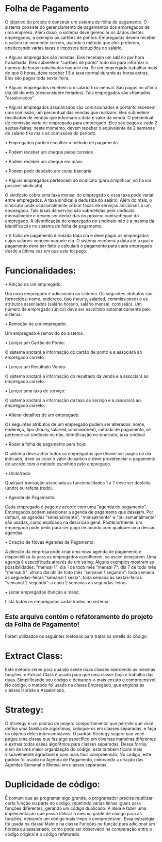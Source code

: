# Folha de Pagamento

O objetivo do projeto é construir um sistema de folha de pagamento. O sistema consiste do
gerenciamento de pagamentos dos empregados de uma empresa. Além disso, o sistema deve
gerenciar os dados destes empregados, a exemplo os cartões de pontos. Empregados devem receber
o salário no momento correto, usando o método que eles preferem, obedecendo várias taxas e
impostos deduzidos do salário.

• Alguns empregados são horistas. Eles recebem um salário por hora trabalhada. Eles
submetem "cartões de ponto" todo dia para informar o número de horas trabalhadas naquele
dia. Se um empregado trabalhar mais do que 8 horas, deve receber 1.5 a taxa normal
durante as horas extras. Eles são pagos toda sexta-feira.

• Alguns empregados recebem um salário fixo mensal. São pagos no último dia útil do mês
(desconsidere feriados). Tais empregados são chamados "assalariados".

• Alguns empregados assalariados são comissionados e portanto recebem uma comissão, um
percentual das vendas que realizam. Eles submetem resultados de vendas que informam a
data e valor da venda. O percentual de comissão varia de empregado para empregado. Eles
são pagos a cada 2 sextas-feiras; neste momento, devem receber o equivalente de 2 semanas
de salário fixo mais as comissões do período.

• Empregados podem escolher o método de pagamento.

• Podem receber um cheque pelos correios

• Podem receber um cheque em mãos

• Podem pedir depósito em conta bancária

• Alguns empregados pertencem ao sindicato (para simplificar, só há um possível sindicato).

O sindicato cobra uma taxa mensal do empregado e essa taxa pode variar entre
empregados. A taxa sindical é deduzida do salário. Além do mais, o sindicato pode
ocasionalmente cobrar taxas de serviços adicionais a um empregado. Tais taxas de serviço
são submetidas pelo sindicato mensalmente e devem ser deduzidas do próximo
contracheque do empregado. A identificação do empregado no sindicato não é a mesma da
identificação no sistema de folha de pagamento.

• A folha de pagamento é rodada todo dia e deve pagar os empregados cujos salários vencem
naquele dia. O sistema receberá a data até a qual o pagamento deve ser feito e calculará o
pagamento para cada empregado desde a última vez em que este foi pago.

# Funcionalidades:

• Adição de um empregado:
  
  Um novo empregado é adicionado ao sistema. Os
  seguintes atributos são fornecidos: nome, endereço, tipo
  (hourly, salaried, commissioned) e os atributos
  associados (salário horário, salário mensal, comissão).
  Um número de empregado (único) deve ser escolhido
  automaticamente pelo sistema.
  
• Remoção de um empregado:
  
  Um empregado é removido do sistema.
  
• Lançar um Cartão de Ponto:
  
  O sistema anotará a informação do cartão de ponto e a
  associará ao empregado correto.
  
• Lançar um Resultado Venda:
  
  O sistema anotará a informação do resultado da venda e
  a associará ao empregado correto.

• Lançar uma taxa de serviço:
  
  O sistema anotará a informação da taxa de serviço e a
  associará ao empregado correto.
  
• Alterar detalhes de um empregado:
  
  Os seguintes atributos de um empregado podem ser
  alterados: nome, endereço, tipo
  (hourly,salaried,commisioned), método de pagamento,
  se pertence ao sindicato ou não, identificação no
  sindicato, taxa sindical
  
• Rodar a folha de pagamento para hoje:
  
  O sistema deve achar todos os empregados que devem
  ser pagos no dia indicado, deve calcular o valor do salário
  e deve providenciar o pagamento de acordo com o
  método escolhido pelo empregado.
  
• Undo/redo:
  
  Qualquer transação associada as funcionalidades 1 a 7
  deve ser desfeita (undo) ou refeita (redo).
  
• Agenda de Pagamento:
  
  Cada empregado é pago de acordo com uma "agenda de
  pagamento". Empregados podem selecionar a agenda de
  pagamento que desejam. Por default, as agendas
  "semanalmente", "mensalmente" e "bi- semanalmente"
  são usadas, como explicado na descricao geral. 
  Posteriormente, um empregado pode pedir para
  ser pago de acordo com qualquer uma dessas agendas.
  
• Criação de Novas Agendas de Pagamento:
  
  A direção da empresa pode criar uma nova agenda de
  pagamento e disponibilizá-la para os empregados
  escolherem, se assim desejarem. Uma agenda é
  especificada através de um string. Alguns exemplos
  mostram as possibilidades: "mensal 1": dia 1 de todo
  mês "mensal 7": dia 7 de todo mês "mensal $": último
  dia útil de todo mês "semanal 1 segunda": toda semana
  às segundas-feiras "semanal 1 sexta": toda semana às
  sextas-feiras "semanal 2 segunda": a cada 2 semanas às
  segundas-feiras
  
• Listar empregados (função a mais):
  
  Lista todos os empregados cadastrados no sistema.
  
## Este arquivo contém o refatoramento do projeto da Folha de Pagamento!

Foram utilizados os seguintes métodos para tratar os smells do código:

# Extract Class:

Este método serve para quando existe duas classes exercendo as mesmas funções, o Extract Class é usado para que uma classe faça o trabalho das duas. Simplificando seu código e deixando-o mais enxuto e compreensível. No código, o método foi usado na classe Empregado, que engloba as classes Horista e Assalariado.

# Strategy:

O Strategy é um padrão de projeto comportamental que permite que você defina uma família de algoritmos, coloque-os em classes separadas, e faça os objetos deles intercambiáveis. O padrão Strategy sugere que você pegue uma classe que faz algo específico em diversas maneiras diferentes e extraia todos esses algoritmos para classes separadas. Dessa forma, além de uma maior organização do código, este também ficará mais visuavelmente agradável e com mais fácil compreensão. No código, este padrão foi usado na Agenda de Pagamento, colocando a criação das Agendas Semanal e Mensal em classes separadas.

# Duplicidade de código:

É comum que ao programar algo grande, o programador precise reutilizar certa função ou parte do código, repetindo várias linhas iguais para funções diferentes, gerando um código duplicado. A ideia é fazer uma implementação que possa utilizar a mesma grade de código para as funções, deixando um código mais limpo e compreensível. Essa estratégia foi usada na classe Main e na classe Funções na função para adicionar um horista ou assalariado, como pode ser observado na comparação entre o código original e o código refatorado.
